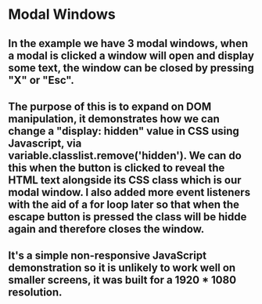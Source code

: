 # Modal Windows
## In the example we have 3 modal windows, when a modal is clicked a window will open and display some text, the window can be closed by pressing "X" or "Esc".
## The purpose of this is to expand on DOM manipulation, it demonstrates how we can change a "display: hidden" value in CSS using Javascript, via variable.classlist.remove('hidden'). We can do this when the button is clicked to reveal the HTML text alongside its CSS class which is our modal window. I also added more event listeners with the aid of a for loop later so that when the escape button is pressed the class will be hidde again and therefore closes the window.
## It's a simple non-responsive JavaScript demonstration so it is unlikely to work well on smaller screens, it was built for a 1920 * 1080 resolution.
